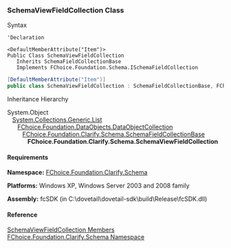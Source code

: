 ﻿### SchemaViewFieldCollection Class

Syntax

```vbnet
'Declaration

<DefaultMemberAttribute("Item")>
Public Class SchemaViewFieldCollection 
   Inherits SchemaFieldCollectionBase
   Implements FChoice.Foundation.Schema.ISchemaFieldCollection 
```

```csharp
[DefaultMemberAttribute("Item")]
public class SchemaViewFieldCollection : SchemaFieldCollectionBase, FChoice.Foundation.Schema.ISchemaFieldCollection  
```

Inheritance Hierarchy

System.Object  
   [System.Collections.Generic.List<T>](#)  
      [FChoice.Foundation.DataObjects.DataObjectCollection<T>](fcSDK~FChoice.Foundation.DataObjects.DataObjectCollection`1.md)  
         [FChoice.Foundation.Clarify.Schema.SchemaFieldCollectionBase](fcSDK~FChoice.Foundation.Clarify.Schema.SchemaFieldCollectionBase.md)  
            **FChoice.Foundation.Clarify.Schema.SchemaViewFieldCollection**  

#### Requirements

**Namespace:** [FChoice.Foundation.Clarify.Schema](fcSDK~FChoice.Foundation.Clarify.Schema_namespace.md)

**Platforms:** Windows XP, Windows Server 2003 and 2008 family

**Assembly:** fcSDK (in C:\\dovetail\\dovetail-sdk\\build\\Release\\fcSDK.dll)

#### Reference

[SchemaViewFieldCollection Members](fcSDK~FChoice.Foundation.Clarify.Schema.SchemaViewFieldCollection_members.md)  
[FChoice.Foundation.Clarify.Schema Namespace](fcSDK~FChoice.Foundation.Clarify.Schema_namespace.md)